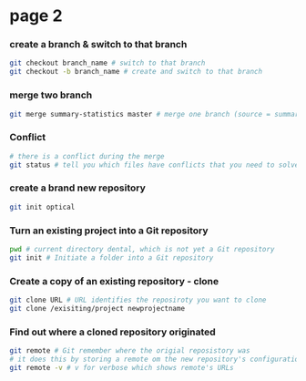 # page 2

### create a branch & switch to that branch

```bash
git checkout branch_name # switch to that branch
git checkout -b branch_name # create and switch to that branch
```

### merge two branch

```bash
git merge summary-statistics master # merge one branch (source = summary-statistics) into another (destination = master)
```

### Conflict

```bash
# there is a conflict during the merge
git status # tell you which files have conflicts that you need to solve
```

### create a brand new repository

```bash
git init optical
```

### Turn an existing project into a Git repository

```bash
pwd # current directory dental, which is not yet a Git repository
git init # Initiate a folder into a Git repository
```

### Create a copy of an existing repository - clone

```bash
git clone URL # URL identifies the reposiroty you want to clone
git clone /exisiting/project newprojectname
```

### Find out where a cloned repository originated

```bash
git remote # Git remember where the origial reposistory was
# it does this by storing a remote om the new repository's configuration
git remote -v # v for verbose which shows remote's URLs
```



